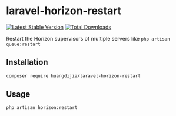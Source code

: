 # laravel-horizon-restart

[![Latest Stable Version](https://poser.pugx.org/huangdijia/laravel-horizon-restart/version.png)](https://packagist.org/packages/huangdijia/laravel-horizon-restart)
[![Total Downloads](https://poser.pugx.org/huangdijia/laravel-horizon-restart/d/total.png)](https://packagist.org/packages/huangdijia/laravel-horizon-restart)

Restart the Horizon supervisors of multiple servers like `php artisan queue:restart`

## Installation

~~~bash
composer require huangdijia/laravel-horizon-restart
~~~

## Usage

~~~bash
php artisan horizon:restart
~~~